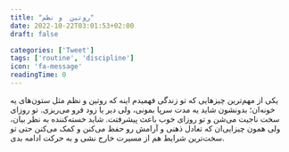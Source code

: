 ```yaml
---
title: "روتین  و نظم"
date: 2022-10-22T03:01:53+02:00
draft: false

categories: ['Tweet']
tags: ['routine', 'discipline']
icon: 'fa-message'
readingTime: 0
---
```

یکی از مهم‌ترین چیزهایی که تو زندگی فهمیدم اینه که روتین و نظم مثل ستون‌های یه خونه‌ان؛ بدونشون شاید یه مدت سرپا بمونی، ولی دیر یا زود فرو می‌ریزی. تو روزای سخت ناجیت می‌شن و تو روزای خوب باعث پیشرفتت. شاید خسته‌کننده به نظر بیان، ولی همون چیزایی‌ان که تعادل ذهنی و آرامش رو حفظ می‌کنن و کمک می‌کنن حتی تو سخت‌ترین شرایط هم از مسیرت خارج نشی و به حرکت ادامه بدی.









